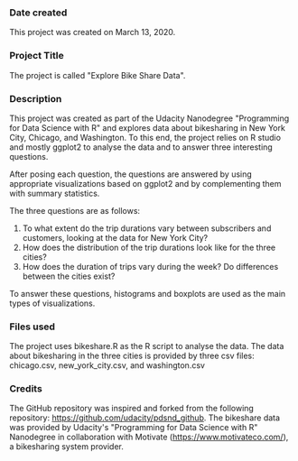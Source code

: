 ### Date created
This project was created on March 13, 2020.

### Project Title
The project is called "Explore Bike Share Data".

### Description
This project was created as part of the Udacity Nanodegree "Programming for Data Science with R" and explores data about bikesharing in New York City, Chicago, and Washington. To this end, the project relies on R studio and mostly ggplot2 to analyse the data and to answer three interesting questions.

After posing each question, the questions are answered by using appropriate visualizations based on ggplot2 and by complementing them with summary statistics.

The three questions are as follows:
1. To what extent do the trip durations vary between subscribers and customers, looking at the data for New York City?
2. How does the distribution of the trip durations look like for the three cities?
3. How does the duration of trips vary during the week? Do differences between the cities exist?

To answer these questions, histograms and boxplots are used as the main types of visualizations.

### Files used
The project uses bikeshare.R as the R script to analyse the data.
The data about bikesharing in the three cities is provided by three csv files: chicago.csv, new_york_city.csv, and washington.csv

### Credits
The GitHub repository was inspired and forked from the following repository: https://github.com/udacity/pdsnd_github.
The bikeshare data was provided by Udacity's "Programming for Data Science with R" Nanodegree in collaboration with Motivate (https://www.motivateco.com/), a bikesharing system provider.
